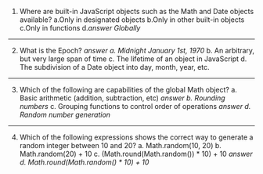 1) Where are built-in JavaScript objects such as the Math and Date objects available?
a.Only in designated objects
b.Only in other built-in objects
c.Only in functions
d.*answer Globally*

----

2) What is the Epoch?
*answer a. Midnight January 1st, 1970*
b. An arbitrary, but very large span of time
c. The lifetime of an object in JavaScript
d. The subdivision of a Date object into day, month, year, etc.

---

3) Which of the following are capabilities of the global Math object?
a. Basic arithmetic (addition, subtraction, etc)
*answer b. Rounding numbers*
c. Grouping functions to control order of operations
*answer d. Random number generation*

---

4) Which of the following expressions shows the correct way to generate a random integer between 10 and 20?
a. Math.random(10, 20)
b. Math.random(20) + 10
c. (Math.round(Math.random()) * 10) + 10
*answer d. Math.round(Math.random() * 10) + 10*
